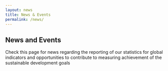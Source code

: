 ```yaml
---
layout: news
title: News & Events
permalink: /news/
---
```


## News and Events
Check this page for news regarding the reporting of our statistics for global indicators and opportunities to contribute to measuring achievement of the sustainable development goals
